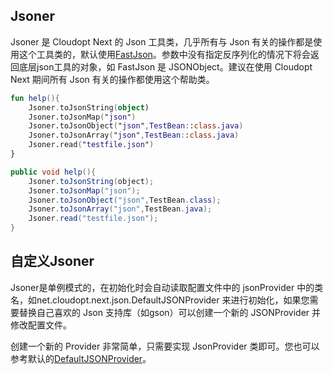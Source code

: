 ## Jsoner

Jsoner 是 Cloudopt Next 的 Json 工具类，几乎所有与 Json 有关的操作都是使用这个工具类的，默认使用[FastJson](https://github.com/alibaba/fastjson)。参数中没有指定反序列化的情况下将会返回底层json工具的对象，如 FastJson 是 JSONObject。建议在使用 Cloudopt Next 期间所有 Json 有关的操作都使用这个帮助类。

````kotlin
fun help(){
    Jsoner.toJsonString(object)
    Jsoner.toJsonMap("json")
    Jsoner.toJsonObject("json",TestBean::class.java)
    Jsoner.toJsonArray("json",TestBean::class.java)
    Jsoner.read("testfile.json")
}
````

````java
public void help(){
    Jsoner.toJsonString(object);
    Jsoner.toJsonMap("json");
    Jsoner.toJsonObject("json",TestBean.class);
    Jsoner.toJsonArray("json",TestBean.java);
    Jsoner.read("testfile.json");
}
````

## 自定义Jsoner

Jsoner是单例模式的，在初始化时会自动读取配置文件中的 jsonProvider 中的类名，如net.cloudopt.next.json.DefaultJSONProvider 来进行初始化，如果您需要替换自己喜欢的 Json 支持库（如gson）可以创建一个新的 JSONProvider 并修改配置文件。

创建一个新的 Provider 非常简单，只需要实现 JsonProvider 类即可。您也可以参考默认的[DefaultJSONProvider](https://github.com/cloudoptlab/cloudopt-next/blob/master/cloudopt-next-web/src/main/java/net/cloudopt/next/web/json/DefaultJSONProvider.kt)。


